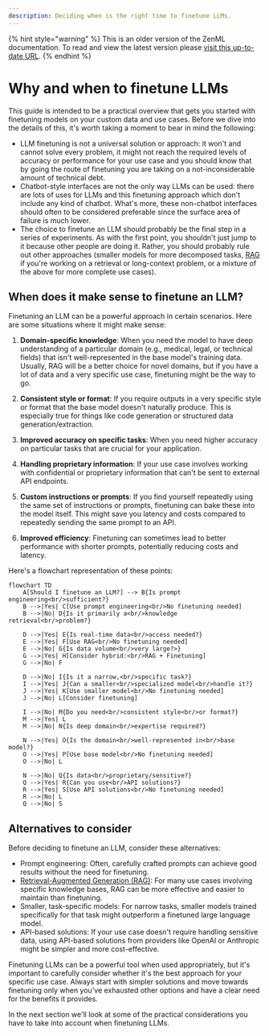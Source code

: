 ```yaml
---
description: Deciding when is the right time to finetune LLMs.
---
```


{% hint style="warning" %}
This is an older version of the ZenML documentation. To read and view the latest version please [visit this up-to-date URL](https://docs.zenml.io).
{% endhint %}


# Why and when to finetune LLMs

This guide is intended to be a practical overview that gets you started with
finetuning models on your custom data and use cases. Before we dive into the details of this, it's worth taking a moment to bear in mind the following:

- LLM finetuning is not a universal solution or approach: it won't and cannot solve every problem, it might not reach the required levels of accuracy or performance for your use case and you should know that by going the route of finetuning you are taking on a not-inconsiderable amount of technical debt.
- Chatbot-style interfaces are not the only way LLMs can be used: there are lots of uses for LLMs and this finetuning approach which don't include any kind of chatbot. What's more, these non-chatbot interfaces should often to be considered preferable since the surface area of failure is much lower.
- The choice to finetune an LLM should probably be the final step in a series of experiments. As with the first point, you shouldn't just jump to it because other people are doing it. Rather, you should probably rule out other approaches (smaller models for more decomposed tasks, [RAG](../rag-with-zenml/understanding-rag.md) if you're working on a retrieval or long-context problem, or a mixture of the above for more complete use cases).

## When does it make sense to finetune an LLM?

Finetuning an LLM can be a powerful approach in certain scenarios. Here are some situations where it might make sense:

1. **Domain-specific knowledge**: When you need the model to have deep understanding
   of a particular domain (e.g., medical, legal, or technical fields) that isn't
   well-represented in the base model's training data. Usually, RAG will be a
   better choice for novel domains, but if you have a lot of data and a very
   specific use case, finetuning might be the way to go.

2. **Consistent style or format**: If you require outputs in a very specific style
   or format that the base model doesn't naturally produce. This is especially
   true for things like code generation or structured data generation/extraction.

3. **Improved accuracy on specific tasks**: When you need higher accuracy on particular tasks that are crucial for your application.

4. **Handling proprietary information**: If your use case involves working with confidential or proprietary information that can't be sent to external API endpoints.

5. **Custom instructions or prompts**: If you find yourself repeatedly using the
   same set of instructions or prompts, finetuning can bake these into the model
   itself. This might save you latency and costs compared to repeatedly sending the same prompt to an API.

6. **Improved efficiency**: Finetuning can sometimes lead to better performance with shorter prompts, potentially reducing costs and latency.

Here's a flowchart representation of these points:

```mermaid
flowchart TD
    A[Should I finetune an LLM?] --> B{Is prompt engineering<br/>sufficient?}
    B -->|Yes| C[Use prompt engineering<br/>No finetuning needed]
    B -->|No| D{Is it primarily a<br/>knowledge retrieval<br/>problem?}
    
    D -->|Yes| E{Is real-time data<br/>access needed?}
    E -->|Yes| F[Use RAG<br/>No finetuning needed]
    E -->|No| G{Is data volume<br/>very large?>}
    G -->|Yes| H[Consider hybrid:<br/>RAG + Finetuning]
    G -->|No| F
    
    D -->|No| I{Is it a narrow,<br/>specific task?}
    I -->|Yes| J{Can a smaller<br/>specialized model<br/>handle it?}
    J -->|Yes| K[Use smaller model<br/>No finetuning needed]
    J -->|No| L[Consider finetuning]
    
    I -->|No| M{Do you need<br/>consistent style<br/>or format?}
    M -->|Yes| L
    M -->|No| N{Is deep domain<br/>expertise required?}
    
    N -->|Yes| O{Is the domain<br/>well-represented in<br/>base model?}
    O -->|Yes| P[Use base model<br/>No finetuning needed]
    O -->|No| L
    
    N -->|No| Q{Is data<br/>proprietary/sensitive?}
    Q -->|Yes| R{Can you use<br/>API solutions?}
    R -->|Yes| S[Use API solutions<br/>No finetuning needed]
    R -->|No| L
    Q -->|No| S
```

## Alternatives to consider

Before deciding to finetune an LLM, consider these alternatives:

- Prompt engineering: Often, carefully crafted prompts can achieve good results without the need for finetuning.
- [Retrieval-Augmented Generation (RAG)](../rag-with-zenml/understanding-rag.md): For many use cases involving specific knowledge bases, RAG can be more effective and easier to maintain than finetuning.
- Smaller, task-specific models: For narrow tasks, smaller models trained specifically for that task might outperform a finetuned large language model.
- API-based solutions: If your use case doesn't require handling sensitive data, using API-based solutions from providers like OpenAI or Anthropic might be simpler and more cost-effective.

Finetuning LLMs can be a powerful tool when used appropriately, but it's important to carefully consider whether it's the best approach for your specific use case. Always start with simpler solutions and move towards finetuning only when you've exhausted other options and have a clear need for the benefits it provides.

In the next section we'll look at some of the practical considerations you have
to take into account when finetuning LLMs.
